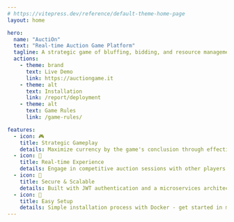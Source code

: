 ```yaml
---
# https://vitepress.dev/reference/default-theme-home-page
layout: home

hero:
  name: "AuctiOn"
  text: "Real-time Auction Game Platform"
  tagline: A strategic game of bluffing, bidding, and resource management
  actions:
    - theme: brand
      text: Live Demo
      link: https://auctiongame.it
    - theme: alt
      text: Installation
      link: /report/deployment
    - theme: alt
      text: Game Rules
      link: /game-rules/

features:
  - icon: 🎮
    title: Strategic Gameplay
    details: Maximize currency by the game's conclusion through effective resource management and strategic bidding
  - icon: 🚀
    title: Real-time Experience
    details: Engage in competitive auction sessions with other players in real-time using Socket.IO
  - icon: 🔐
    title: Secure & Scalable
    details: Built with JWT authentication and a microservices architecture for maintainability and performance
  - icon: 📱
    title: Easy Setup
    details: Simple installation process with Docker - get started in minutes with minimal configuration
---
```


